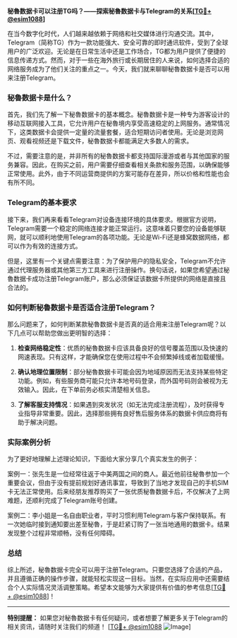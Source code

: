 **秘魯数据卡可以注册TG吗？——探索秘魯数据卡与Telegram的关系[[TG💪+ @esim1088](https://t.me/s/esim1088)]**

在当今数字化时代，人们越来越依赖于网络和社交媒体进行沟通交流。其中，Telegram（简称TG）作为一款功能强大、安全可靠的即时通讯软件，受到了全球用户的广泛欢迎。无论是在日常生活中还是工作场合，TG都为用户提供了便捷的信息传递方式。然而，对于一些在海外旅行或长期居住的人来说，如何选择合适的网络服务成为了他们关注的重点之一。今天，我们就来聊聊秘魯数据卡是否可以用来注册Telegram。

### 秘魯数据卡是什么？

首先，我们先了解一下秘魯数据卡的基本概念。秘魯数据卡是一种专为游客设计的移动互联网接入工具，它允许用户在秘魯境内享受高速稳定的上网服务。通常情况下，这类数据卡会提供一定量的流量套餐，适合短期访问者使用。无论是浏览网页、观看视频还是下载文件，秘魯数据卡都能满足大多数人的需求。

不过，需要注意的是，并非所有的秘魯数据卡都支持国际漫游或者与其他国家的服务兼容。因此，在购买之前，用户需要仔细查看相关条款和服务范围，以确保能够正常使用。此外，由于不同运营商提供的方案可能存在差异，所以价格和性能也会有所不同。

### Telegram的基本要求

接下来，我们再来看看Telegram对设备连接环境的具体要求。根据官方说明，Telegram需要一个稳定的网络连接才能正常运行。这意味着只要您的设备能够联网，就可以顺利地使用Telegram的各项功能。无论是Wi-Fi还是蜂窝数据网络，都可以作为有效的连接方式。

但是，这里有一个关键点需要注意：为了保护用户的隐私安全，Telegram不允许通过代理服务器或其他第三方工具来进行注册操作。换句话说，如果您希望通过秘魯数据卡成功注册Telegram账户，那么必须保证该数据卡所提供的网络是直接且合法的。

### 如何判断秘魯数据卡是否适合注册Telegram？

那么问题来了，如何判断某款秘魯数据卡是否真的适合用来注册Telegram呢？以下几点可以帮助您做出更明智的选择：

1. **检查网络稳定性**：优质的秘魯数据卡应该具备良好的信号覆盖范围以及快速的网速表现。只有这样，才能确保您在使用过程中不会频繁掉线或者加载缓慢。
   
2. **确认地理位置限制**：部分秘魯数据卡可能会因为地域原因而无法支持某些特定功能。例如，有些服务商可能只允许本地号码登录，而外国号码则会被视为无效输入。因此，在下单前务必核实清楚相关信息。

3. **了解客服支持情况**：如果遇到突发状况（如无法完成注册流程），及时获得专业指导非常重要。因此，选择那些拥有良好售后服务体系的数据卡供应商将有助于解决问题。

### 实际案例分析

为了更好地理解上述理论知识，下面给大家分享几个真实发生的例子：

案例一：张先生是一位经常往返于中美两国之间的商人。最近他前往秘魯参加一个重要会议，但由于没有提前规划好通讯事宜，导致到了当地才发现自己的手机SIM卡无法正常使用。后来经朋友推荐购买了一张优质秘魯数据卡后，不仅解决了上网难题，还顺利完成了Telegram账号创建。

案例二：李小姐是一名自由职业者，平时习惯利用Telegram与客户保持联系。有一次她临时接到通知要出差至秘魯，于是赶紧订购了一张当地通用的数据卡。结果发现整个过程非常顺畅，没有任何障碍。

### 总结

综上所述，秘魯数据卡完全可以用于注册Telegram。只要您选择了合适的产品，并且遵循正确的操作步骤，就能轻松实现这一目标。当然，在实际应用中还需要结合个人实际情况灵活调整策略。希望本文能够为大家提供有价值的参考信息[[TG💪+ @esim1088](https://t.me/s/esim1088)]！

---

**特别提醒：** 如果您对秘魯数据卡有任何疑问，或者想要了解更多关于Telegram的相关资讯，请随时关注我们的频道！ [[TG💪+ @esim1088](https://t.me/s/esim1088) ![Image](https://i.postimg.cc/4NQfJmqS/Snipaste-2025-05-13-00-14-12.png)]